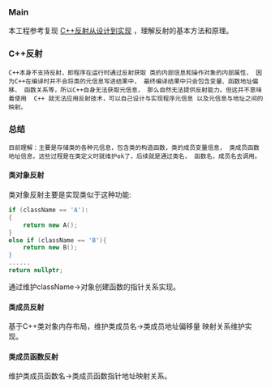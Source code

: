### Main
本工程参考复现
[C++反射从设计到实现](https://www.bilibili.com/video/BV1yv4y1m77s?p=3&vd_source=fcbb1f2caacb3d505640447aab9416e8)
，理解反射的基本方法和原理。

### C++反射
`C++本身不支持反射，即程序在运行时通过反射获取
类的内部信息和操作对象的内部属性，
因为C++在编译时并不会将类的元信息写进结果中，
最终编译结果中只会包含变量、函数地址偏移、
函数关系等，所以C++自身无法获取元信息，
那么自然无法提供反射能力。但这并不意味着使用 
C++ 就无法应用反射技术，可以自己设计与实现程序元信息
以及元信息与地址之间的映射。`

### 总结
`目前理解：主要是存储类的各种元信息，包含类的构造函数，类的成员变量信息，
类成员函数地址信息，这些过程是在类定义时就维护ok了，后续就是通过类名，
函数名，成员名去调用。`
#### 类对象反射
类对象反射主要是实现类似于这种功能:
```c++
if (className == 'A'):
{
    return new A();
}
else if (className == 'B'){
    return new B();
}
......
return nullptr;
```
通过维护className->对象创建函数的指针关系实现。
#### 类成员反射
基于C++类对象内存布局，维护类成员名->类成员地址偏移量
映射关系维护实现。
#### 类成员函数反射
维护类成员函数名->类成员函数指针地址映射关系。

